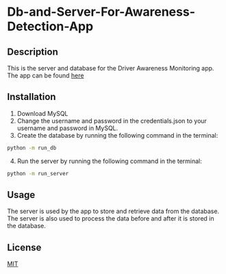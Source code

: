# Db-and-Server-For-Awareness-Detection-App
## Description
This is the server and database for the Driver Awareness Monitoring app. The app can be found [here](https://github.com/Ella475/Driver-Awareness-Monitoring)

## Installation
1. Download MySQL 
2. Change the username and password in the credentials.json to your username and password in MySQL.
3. Create the database by running the following command in the terminal:
```bash
python -m run_db
```
4. Run the server by running the following command in the terminal:
```bash
python -m run_server
```
## Usage
The server is used by the app to store and retrieve data from the database. 
The server is also used to process the data before and after it is stored in the database.

## License
[MIT](https://choosealicense.com/licenses/mit/)



